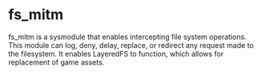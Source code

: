 # fs_mitm
fs_mitm is a sysmodule that enables intercepting file system operations. This module can log, deny, delay, replace, or redirect any request made to the filesystem. It enables LayeredFS to function, which allows for replacement of game assets.